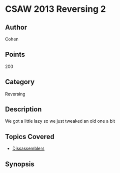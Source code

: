 # CSAW 2013 Reversing 2
## Author
Cohen
## Points
200
## Category
Reversing
## Description
We got a little lazy so we just tweaked an old one a bit
## Topics Covered

- [Dissassemblers](/reverse-engineering/what-are-disassemblers/)
## Synopsis

